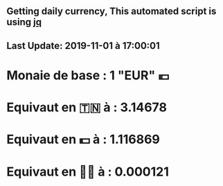## Getting daily currency, This automated script is using [jq](https://stedolan.github.io/jq/)
## Last Update:  2019-11-01 à 17:00:01
 # Monaie de base : 1 "EUR" 💶 
 # Equivaut en 🇹🇳 à :  3.14678 
 # Equivaut en 💵 à : 1.116869
 # Equivaut en 🐱‍💻 à :  0.000121
